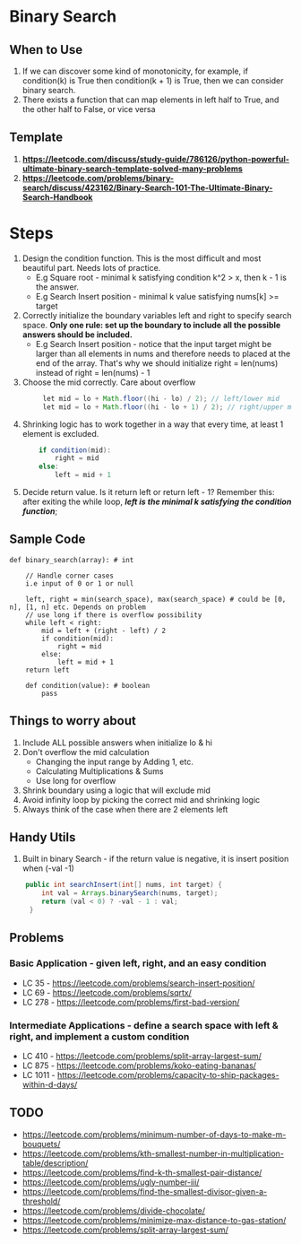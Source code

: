 # Binary Search

## When to Use
1. If we can discover some kind of monotonicity, for example, if condition(k) is True then condition(k + 1) is True, then we can consider binary search.
2. There exists a function that can map elements in left half to True, and the other half to False, or vice versa

## Template 
1. **https://leetcode.com/discuss/study-guide/786126/python-powerful-ultimate-binary-search-template-solved-many-problems**
2. **https://leetcode.com/problems/binary-search/discuss/423162/Binary-Search-101-The-Ultimate-Binary-Search-Handbook**

# Steps

1. Design the condition function. This is the most difficult and most beautiful part. Needs lots of practice.
   -  E.g Square root - minimal k satisfying condition k^2 > x, then k - 1 is the answer.
   -  E.g Search Insert position - minimal k value satisfying nums[k] >= target
2. Correctly initialize the boundary variables left and right to specify search space. **Only one rule: set up the boundary to include all the possible answers should be included.**
   -   E.g Search Insert position - notice that the input target might be larger than all elements in nums and therefore needs to placed at the end of the array. That's why we should initialize right = len(nums) instead of right = len(nums) - 1
3. Choose the mid correctly. Care about overflow
   ```java
        let mid = lo + Math.floor((hi - lo) / 2); // left/lower mid
        let mid = lo + Math.floor((hi - lo + 1) / 2); // right/upper mid
   ```
4.  Shrinking logic has to work together in a way that every time, at least 1 element is excluded.
    ```java
        if condition(mid):
            right = mid
        else:
            left = mid + 1
    ```
3. Decide return value. Is it return left or return left - 1? Remember this: after exiting the while loop, ***left is the minimal k satisfying the condition function***;

## Sample Code
```
def binary_search(array): # int
    
    // Handle corner cases 
    i.e input of 0 or 1 or null
    
    left, right = min(search_space), max(search_space) # could be [0, n], [1, n] etc. Depends on problem
    // use long if there is overflow possibility
    while left < right:
        mid = left + (right - left) / 2
        if condition(mid):
            right = mid
        else:
            left = mid + 1
    return left
    
    def condition(value): # boolean
        pass
```

## Things to worry about
1. Include ALL possible answers when initialize lo & hi
2. Don't overflow the mid calculation
   - Changing the input range by Adding 1, etc.
   - Calculating Multiplications & Sums
   - Use long for overflow
3. Shrink boundary using a logic that will exclude mid
4. Avoid infinity loop by picking the correct mid and shrinking logic
5. Always think of the case when there are 2 elements left


## Handy Utils

1. Built in binary Search - if the return value is negative, it is insert position when (-val -1)
```java
    public int searchInsert(int[] nums, int target) {
        int val = Arrays.binarySearch(nums, target);
        return (val < 0) ? -val - 1 : val;
     }
```

## Problems
### Basic Application - given left, right, and an easy condition
- LC 35 - https://leetcode.com/problems/search-insert-position/
- LC 69 - https://leetcode.com/problems/sqrtx/
- LC 278 - https://leetcode.com/problems/first-bad-version/

### Intermediate Applications - define a search space with left & right, and implement a custom condition
- LC 410 - https://leetcode.com/problems/split-array-largest-sum/
- LC 875 - https://leetcode.com/problems/koko-eating-bananas/
- LC 1011 - https://leetcode.com/problems/capacity-to-ship-packages-within-d-days/

## TODO
- https://leetcode.com/problems/minimum-number-of-days-to-make-m-bouquets/
- https://leetcode.com/problems/kth-smallest-number-in-multiplication-table/description/
- https://leetcode.com/problems/find-k-th-smallest-pair-distance/
- https://leetcode.com/problems/ugly-number-iii/
- https://leetcode.com/problems/find-the-smallest-divisor-given-a-threshold/
- https://leetcode.com/problems/divide-chocolate/
- https://leetcode.com/problems/minimize-max-distance-to-gas-station/
- https://leetcode.com/problems/split-array-largest-sum/
